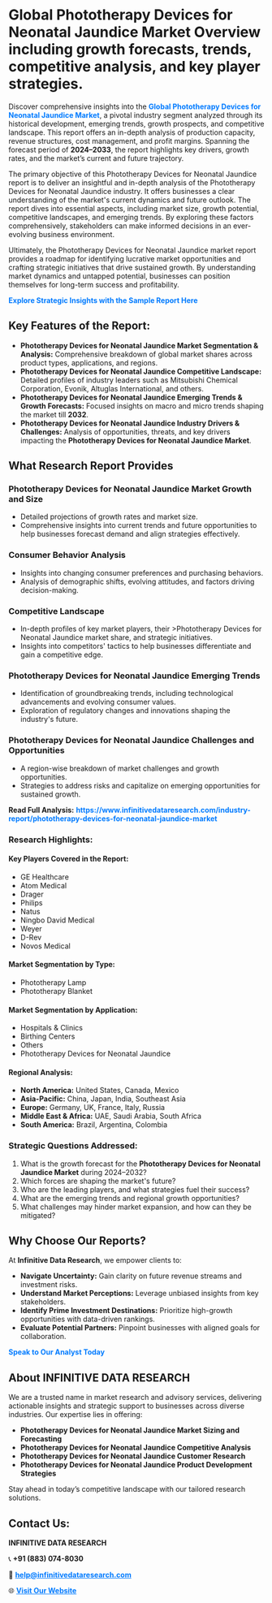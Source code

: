 <h1>Global Phototherapy Devices for Neonatal Jaundice Market Overview including growth forecasts, trends, competitive analysis, and key player strategies.</h1>
<p>
Discover comprehensive insights into the 
<a href="https://www.infinitivedataresearch.com/industry-report/phototherapy-devices-for-neonatal-jaundice-market" rel="dofollow" style="color: #007BFF; text-decoration: none;"><strong>Global Phototherapy Devices for Neonatal Jaundice Market</strong></a>, a pivotal industry segment analyzed through its historical development, emerging trends, growth prospects, and competitive landscape. This report offers an in-depth analysis of production capacity, revenue structures, cost management, and profit margins. Spanning the forecast period of <strong>2024–2033</strong>, the report highlights key drivers, growth rates, and the market’s current and future trajectory.
</p>
<p>
The primary objective of this Phototherapy Devices for Neonatal Jaundice report is to deliver an insightful and in-depth analysis of the Phototherapy Devices for Neonatal Jaundice industry. It offers businesses a clear understanding of the market's current dynamics and future outlook. The report dives into essential aspects, including market size, growth potential, competitive landscapes, and emerging trends. By exploring these factors comprehensively, stakeholders can make informed decisions in an ever-evolving business environment.
</p>
<p>
Ultimately, the Phototherapy Devices for Neonatal Jaundice market report provides a roadmap for identifying lucrative market opportunities and crafting strategic initiatives that drive sustained growth. By understanding market dynamics and untapped potential, businesses can position themselves for long-term success and profitability.
</p>
<p>
<a href="https://www.infinitivedataresearch.com/request-sample/reportId=104004" style="color: #007BFF; text-decoration: none;"><strong>Explore Strategic Insights with the Sample Report Here</strong></a>
</p>

<h2>Key Features of the Report:</h2>
<ul>
<li><strong>Phototherapy Devices for Neonatal Jaundice Market Segmentation & Analysis:</strong> Comprehensive breakdown of global market shares across product types, applications, and regions.</li>
<li><strong>Phototherapy Devices for Neonatal Jaundice Competitive Landscape:</strong> Detailed profiles of industry leaders such as Mitsubishi Chemical Corporation, Evonik, Altuglas International, and others.</li>
<li><strong>Phototherapy Devices for Neonatal Jaundice Emerging Trends & Growth Forecasts:</strong> Focused insights on macro and micro trends shaping the market till <strong>2032</strong>.</li>
<li><strong>Phototherapy Devices for Neonatal Jaundice Industry Drivers & Challenges:</strong> Analysis of opportunities, threats, and key drivers impacting the <strong>Phototherapy Devices for Neonatal Jaundice Market</strong>.</li>
</ul>

<h2>What Research Report Provides</h2>
<h3>Phototherapy Devices for Neonatal Jaundice Market Growth and Size</h3>
<ul>
<li>Detailed projections of growth rates and market size.</li>
<li>Comprehensive insights into current trends and future opportunities to help businesses forecast demand and align strategies effectively.</li>
</ul>

<h3>Consumer Behavior Analysis</h3>
<ul>
<li>Insights into changing consumer preferences and purchasing behaviors.</li>
<li>Analysis of demographic shifts, evolving attitudes, and factors driving decision-making.</li>
</ul>

<h3>Competitive Landscape</h3>
<ul>
<li>In-depth profiles of key market players, their >Phototherapy Devices for Neonatal Jaundice market share, and strategic initiatives.</li>
<li>Insights into competitors' tactics to help businesses differentiate and gain a competitive edge.</li>
</ul>

<h3>Phototherapy Devices for Neonatal Jaundice Emerging Trends</h3>
<ul>
<li>Identification of groundbreaking trends, including technological advancements and evolving consumer values.</li>
<li>Exploration of regulatory changes and innovations shaping the industry's future.</li>
</ul>

<h3>Phototherapy Devices for Neonatal Jaundice Challenges and Opportunities</h3>
<ul>
<li>A region-wise breakdown of market challenges and growth opportunities.</li>
<li>Strategies to address risks and capitalize on emerging opportunities for sustained growth.</li>
</ul>
<p><strong>Read Full Analysis:</strong> <a href="https://www.infinitivedataresearch.com/industry-report/phototherapy-devices-for-neonatal-jaundice-market" rel="dofollow" style="color: #007BFF; text-decoration: none;"><strong>https://www.infinitivedataresearch.com/industry-report/phototherapy-devices-for-neonatal-jaundice-market</strong></a></p>
<h3>Research Highlights:</h3>
<h4>Key Players Covered in the Report:</h4>
<ul><li>GE Healthcare</li><li>Atom Medical</li><li>Drager</li><li>Philips</li><li>Natus</li><li>Ningbo David Medical</li><li>Weyer</li><li>D-Rev</li><li>Novos Medical</li></ul>
<h4>Market Segmentation by Type:</h4>
<ul><li>Phototherapy Lamp</li><li>Phototherapy Blanket</li></ul>
<h4>Market Segmentation by Application:</h4>
<ul><li>Hospitals &amp; Clinics</li><li>Birthing Centers</li><li>Others</li><li>Phototherapy Devices for Neonatal Jaundice</li></ul>

<h4>Regional Analysis:</h4>
<ul>
<li><strong>North America:</strong> United States, Canada, Mexico</li>
<li><strong>Asia-Pacific:</strong> China, Japan, India, Southeast Asia</li>
<li><strong>Europe:</strong> Germany, UK, France, Italy, Russia</li>
<li><strong>Middle East & Africa:</strong> UAE, Saudi Arabia, South Africa</li>
<li><strong>South America:</strong> Brazil, Argentina, Colombia</li>
</ul>

<h3>Strategic Questions Addressed:</h3>
<ol>
<li>What is the growth forecast for the <strong>Phototherapy Devices for Neonatal Jaundice Market</strong> during 2024–2032?</li>
<li>Which forces are shaping the market's future?</li>
<li>Who are the leading players, and what strategies fuel their success?</li>
<li>What are the emerging trends and regional growth opportunities?</li>
<li>What challenges may hinder market expansion, and how can they be mitigated?</li>
</ol>

<h2>Why Choose Our Reports?</h2>
<p>At <strong>Infinitive Data Research</strong>, we empower clients to:</p>
<ul>
<li><strong>Navigate Uncertainty:</strong> Gain clarity on future revenue streams and investment risks.</li>
<li><strong>Understand Market Perceptions:</strong> Leverage unbiased insights from key stakeholders.</li>
<li><strong>Identify Prime Investment Destinations:</strong> Prioritize high-growth opportunities with data-driven rankings.</li>
<li><strong>Evaluate Potential Partners:</strong> Pinpoint businesses with aligned goals for collaboration.</li>
</ul>
<p><a href="https://www.infinitivedataresearch.com/industry-report/phototherapy-devices-for-neonatal-jaundice-market" rel="dofollow" style="color: #007BFF; text-decoration: none;"><strong>Speak to Our Analyst Today</strong></a></p>

<h2>About INFINITIVE DATA RESEARCH</h2>
<p>We are a trusted name in market research and advisory services, delivering actionable insights and strategic support to businesses across diverse industries. Our expertise lies in offering:</p>
<ul>
<li><strong>Phototherapy Devices for Neonatal Jaundice Market Sizing and Forecasting</strong></li>
<li><strong>Phototherapy Devices for Neonatal Jaundice Competitive Analysis</strong></li>
<li><strong>Phototherapy Devices for Neonatal Jaundice Customer Research</strong></li>
<li><strong>Phototherapy Devices for Neonatal Jaundice Product Development Strategies</strong></li>
</ul>
<p>Stay ahead in today’s competitive landscape with our tailored research solutions.</p>

<h2>Contact Us:</h2>
<p><strong>INFINITIVE DATA RESEARCH</strong></p>
<p>📞 <strong>+91 (883) 074-8030</strong></p>
<p>📧 <strong><a href="mailto:help@infinitivedataresearch.com" style="color: #007BFF;">help@infinitivedataresearch.com</a></strong></p>
<p>🌐 <strong><a href="https://www.infinitivedataresearch.com" rel="dofollow" style="color: #007BFF;">Visit Our Website</a></strong></p>